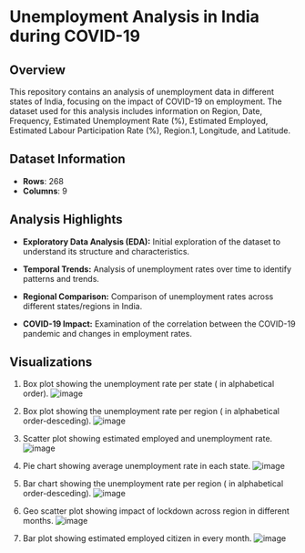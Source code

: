 # Unemployment Analysis in India during COVID-19

## Overview
This repository contains an analysis of unemployment data in different states of India, focusing on the impact of COVID-19 on employment. The dataset used for this analysis includes information on Region, Date, Frequency, Estimated Unemployment Rate (%), Estimated Employed, Estimated Labour Participation Rate (%), Region.1, Longitude, and Latitude.

## Dataset Information
- **Rows**: 268
- **Columns**: 9

## Analysis Highlights
- **Exploratory Data Analysis (EDA):** Initial exploration of the dataset to understand its structure and characteristics.

- **Temporal Trends:** Analysis of unemployment rates over time to identify patterns and trends.

- **Regional Comparison:** Comparison of unemployment rates across different states/regions in India.

- **COVID-19 Impact:** Examination of the correlation between the COVID-19 pandemic and changes in employment rates.

## Visualizations
1. Box plot showing the unemployment rate per state ( in alphabetical order).
   ![image](https://github.com/SwatiKushwaha24/Unemployment-Analysis-with-Python/assets/105541005/135040da-d108-4de8-8dff-6c5db628c2a1)

2. Box plot showing the unemployment rate per region ( in alphabetical order-desceding).
   ![image](https://github.com/SwatiKushwaha24/Unemployment-Analysis-with-Python/assets/105541005/8a3fb066-f7fb-4a65-b39f-ef1dd0bbe108)

3. Scatter plot showing estimated employed and unemployment rate.
   ![image](https://github.com/SwatiKushwaha24/Unemployment-Analysis-with-Python/assets/105541005/84e6b093-4db2-4f39-8953-265464909ec4)

4. Pie chart showing average unemployment rate in each state.
   ![image](https://github.com/SwatiKushwaha24/Unemployment-Analysis-with-Python/assets/105541005/06c116a2-7fa3-453f-a3cd-3ec84a0db5a8)

5. Bar chart showing the unemployment rate per region ( in alphabetical order-desceding).
   ![image](https://github.com/SwatiKushwaha24/Unemployment-Analysis-with-Python/assets/105541005/bb9bf841-8310-4bc7-bb68-af8ffd001a73)

6. Geo scatter plot showing impact of lockdown across region in different months.
   ![image](https://github.com/SwatiKushwaha24/Unemployment-Analysis-with-Python/assets/105541005/5f216b02-4638-49b6-b031-dcea1a48106c)

7. Bar plot showing estimated employed citizen in every month.
   ![image](https://github.com/SwatiKushwaha24/Unemployment-Analysis-with-Python/assets/105541005/43c1b476-c95e-4f59-b1aa-3cdcde8497d2)

